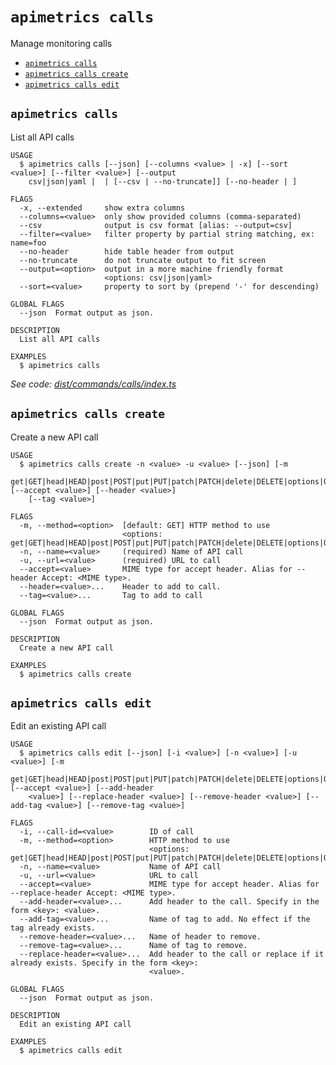 `apimetrics calls`
==================

Manage monitoring calls

* [`apimetrics calls`](#apimetrics-calls)
* [`apimetrics calls create`](#apimetrics-calls-create)
* [`apimetrics calls edit`](#apimetrics-calls-edit)

## `apimetrics calls`

List all API calls

```
USAGE
  $ apimetrics calls [--json] [--columns <value> | -x] [--sort <value>] [--filter <value>] [--output
    csv|json|yaml |  | [--csv | --no-truncate]] [--no-header | ]

FLAGS
  -x, --extended     show extra columns
  --columns=<value>  only show provided columns (comma-separated)
  --csv              output is csv format [alias: --output=csv]
  --filter=<value>   filter property by partial string matching, ex: name=foo
  --no-header        hide table header from output
  --no-truncate      do not truncate output to fit screen
  --output=<option>  output in a more machine friendly format
                     <options: csv|json|yaml>
  --sort=<value>     property to sort by (prepend '-' for descending)

GLOBAL FLAGS
  --json  Format output as json.

DESCRIPTION
  List all API calls

EXAMPLES
  $ apimetrics calls
```

_See code: [dist/commands/calls/index.ts](https://github.com/APImetrics/APIm-CLI/blob/v0.0.0/dist/commands/calls/index.ts)_

## `apimetrics calls create`

Create a new API call

```
USAGE
  $ apimetrics calls create -n <value> -u <value> [--json] [-m
    get|GET|head|HEAD|post|POST|put|PUT|patch|PATCH|delete|DELETE|options|OPTIONS] [--accept <value>] [--header <value>]
    [--tag <value>]

FLAGS
  -m, --method=<option>  [default: GET] HTTP method to use
                         <options: get|GET|head|HEAD|post|POST|put|PUT|patch|PATCH|delete|DELETE|options|OPTIONS>
  -n, --name=<value>     (required) Name of API call
  -u, --url=<value>      (required) URL to call
  --accept=<value>       MIME type for accept header. Alias for --header Accept: <MIME type>.
  --header=<value>...    Header to add to call.
  --tag=<value>...       Tag to add to call

GLOBAL FLAGS
  --json  Format output as json.

DESCRIPTION
  Create a new API call

EXAMPLES
  $ apimetrics calls create
```

## `apimetrics calls edit`

Edit an existing API call

```
USAGE
  $ apimetrics calls edit [--json] [-i <value>] [-n <value>] [-u <value>] [-m
    get|GET|head|HEAD|post|POST|put|PUT|patch|PATCH|delete|DELETE|options|OPTIONS] [--accept <value>] [--add-header
    <value>] [--replace-header <value>] [--remove-header <value>] [--add-tag <value>] [--remove-tag <value>]

FLAGS
  -i, --call-id=<value>        ID of call
  -m, --method=<option>        HTTP method to use
                               <options: get|GET|head|HEAD|post|POST|put|PUT|patch|PATCH|delete|DELETE|options|OPTIONS>
  -n, --name=<value>           Name of API call
  -u, --url=<value>            URL to call
  --accept=<value>             MIME type for accept header. Alias for --replace-header Accept: <MIME type>.
  --add-header=<value>...      Add header to the call. Specify in the form <key>: <value>.
  --add-tag=<value>...         Name of tag to add. No effect if the tag already exists.
  --remove-header=<value>...   Name of header to remove.
  --remove-tag=<value>...      Name of tag to remove.
  --replace-header=<value>...  Add header to the call or replace if it already exists. Specify in the form <key>:
                               <value>.

GLOBAL FLAGS
  --json  Format output as json.

DESCRIPTION
  Edit an existing API call

EXAMPLES
  $ apimetrics calls edit
```
